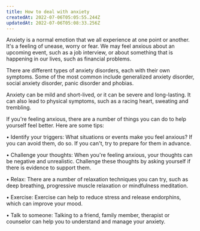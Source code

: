 ```yaml
---
title: How to deal with anxiety
createdAt: 2022-07-06T05:05:55.244Z
updatedAt: 2022-07-06T05:08:33.256Z
---
```


Anxiety is a normal emotion that we all experience at one point or another. It's a feeling of unease, worry or fear. We may feel anxious about an upcoming event, such as a job interview, or about something that is happening in our lives, such as financial problems.

There are different types of anxiety disorders, each with their own symptoms. Some of the most common include generalized anxiety disorder, social anxiety disorder, panic disorder and phobias.

Anxiety can be mild and short-lived, or it can be severe and long-lasting. It can also lead to physical symptoms, such as a racing heart, sweating and trembling.

If you're feeling anxious, there are a number of things you can do to help yourself feel better. Here are some tips:

• Identify your triggers: What situations or events make you feel anxious? If you can avoid them, do so. If you can't, try to prepare for them in advance.

• Challenge your thoughts: When you're feeling anxious, your thoughts can be negative and unrealistic. Challenge these thoughts by asking yourself if there is evidence to support them.

• Relax: There are a number of relaxation techniques you can try, such as deep breathing, progressive muscle relaxation or mindfulness meditation.

• Exercise: Exercise can help to reduce stress and release endorphins, which can improve your mood.

• Talk to someone: Talking to a friend, family member, therapist or counselor can help you to understand and manage your anxiety.
